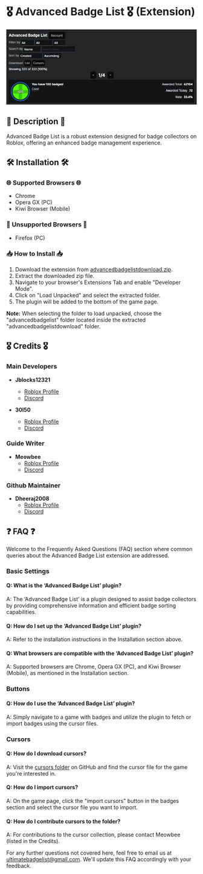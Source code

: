 # 🎖️ Advanced Badge List 🎖️ (Extension)

![Advanced Badge List](https://raw.githubusercontent.com/meowbee-github/advancedbadgelist/main/imgs/img.webp)

## 📜 Description 📜

Advanced Badge List is a robust extension designed for badge collectors on Roblox, offering an enhanced badge management experience.

## 🛠️ Installation 🛠️

### 🌐 Supported Browsers 🌐

- Chrome
- Opera GX (PC)
- Kiwi Browser (Mobile)

### 🚫 Unsupported Browsers 🚫

- Firefox (PC)

### 📥 How to Install 📥

1. Download the extension from [advancedbadgelistdownload.zip](https://github.com/meowbee-github/advancedbadgelist/raw/main/advancedbadgelist_v3.400.zip).
2. Extract the downloaded zip file.
3. Navigate to your browser's Extensions Tab and enable "Developer Mode".
4. Click on "Load Unpacked" and select the extracted folder.
5. The plugin will be added to the bottom of the game page.

**Note:** When selecting the folder to load unpacked, choose the "advancedbadgelist" folder located inside the extracted "advancedbadgelistdownload" folder.

## 🎖️ Credits 🎖️

### Main Developers

- **Jblocks12321**
  - [Roblox Profile](https://roblox.com/users/52282947/profile)
  - [Discord](https://discord.com/users/701081887388729427)

- **30l50**
  - [Roblox Profile](https://roblox.com/users/3185959435/profile)
  - [Discord](https://discord.com/users/247147740100952094)

### Guide Writer

- **Meowbee**
  - [Roblox Profile](https://roblox.com/users/685485707/profile)
  - [Discord](https://discord.com/users/793692044307726337)

### Github Maintainer

- **Dheeraj2008**
  - [Roblox Profile](https://roblox.com/users/682634751/profile)
  - [Discord](https://discord.com/users/514771097221070849)

## ❓ FAQ ❓

Welcome to the Frequently Asked Questions (FAQ) section where common queries about the Advanced Badge List extension are addressed.

### Basic Settings

#### Q: What is the ‘Advanced Badge List’ plugin?
A: The ‘Advanced Badge List’ is a plugin designed to assist badge collectors by providing comprehensive information and efficient badge sorting capabilities.

#### Q: How do I set up the ‘Advanced Badge List’ plugin?
A: Refer to the installation instructions in the Installation section above.

#### Q: What browsers are compatible with the ‘Advanced Badge List’ plugin?
A: Supported browsers are Chrome, Opera GX (PC), and Kiwi Browser (Mobile), as mentioned in the Installation section.

### Buttons

#### Q: How do I use the ‘Advanced Badge List’ plugin?
A: Simply navigate to a game with badges and utilize the plugin to fetch or import badges using the cursor files.

### Cursors

#### Q: How do I download cursors?
A: Visit the [cursors folder](https://github.com/meowbee-github/advancedbadgelist/tree/main/cursors) on GitHub and find the cursor file for the game you're interested in.

#### Q: How do I import cursors?
A: On the game page, click the "import cursors" button in the badges section and select the cursor file you want to import.

#### Q: How do I contribute cursors to the folder?
A: For contributions to the cursor collection, please contact Meowbee (listed in the Credits).

For any further questions not covered here, feel free to email us at [ultimatebadgelist@gmail.com](mailto:ultimatebadgelist@gmail.com). We'll update this FAQ accordingly with your feedback.
